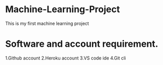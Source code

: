 # Machine-Learning-Project
This is my first machine learning project
# Software and account requirement.
1.Github account
2.Heroku account
3.VS code ide
4.Git cli
